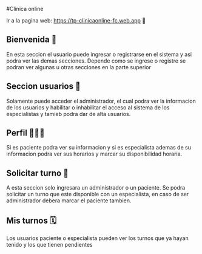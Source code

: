 #Clinica online

Ir a la pagina web: https://tp-clinicaonline-fc.web.app 🚀

## Bienvenida 🏥
En esta seccion el usuario puede ingresar o registrarse en el sistema y asi podra ver las demas secciones.
Depende como se ingrese o registre se podran ver algunas u otras secciones en la parte superior 

## Seccion usuarios 👥
Solamente puede acceder el administrador, el cual podra ver la informacion de los usuarios y habilitar o inhabilitar el acceso al sistema de los especialistas y tamieb podra dar de alta usuarios.

## Perfil 👨🏽‍🦱
Si es paciente podra ver su informacion y si es especialista ademas de su informacion podra ver sus horarios y marcar su disponibilidad horaria.


## Solicitar turno 📝

A esta seccion solo ingresara un administrador o un paciente. Se podra solicitar un turno que este disponible con un especialista, en caso de ser administrador debera marcar el paciente tambien.


## Mis turnos 🗓️
Los usuarios paciente o especialista pueden ver los turnos que ya hayan tenido y los que tienen pendientes

